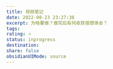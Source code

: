 ```yaml
---
title: 视频笔记
date: 2022-08-23 23:27:38
excerpt: 为啥要做？做完后有何收获感想体会？
tags: 
rating: ⭐
status: inprogress
destination: 
share: false
obsidianUIMode: source
---
```


